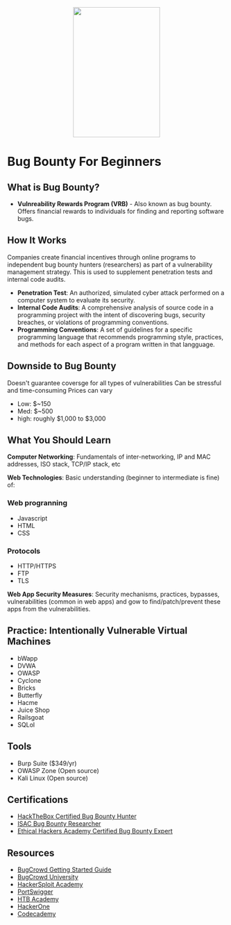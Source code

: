 <div id="header" align="center">
  <img src="https://live.staticflickr.com/65535/48269414571_db8104170e_b.jpg" height="300" width="200"/>
</div> 

# Bug Bounty For Beginners 

## What is Bug Bounty?
- **Vulnreability Rewards Program (VRB)** - Also known as bug bounty. Offers financial rewards to individuals for finding and reporting software bugs.

## How It Works
Companies create financial incentives through online programs to independent bug bounty hunters (researchers) as part of a vulnerability management strategy. This is used to supplement penetration tests and internal code audits.
- **Penetration Test**: An authorized, simulated cyber attack performed on a computer system to evaluate its security.
- **Internal Code Audits**: A comprehensive analysis of source code in a programming project with the intent of discovering bugs, security breaches, or violations of programming conventions.
- **Programming Conventions**: A set of guidelines for a specific programming language that recommends programming style, practices, and methods for each aspect of a program written in that langguage.

## Downside to Bug Bounty
Doesn't guarantee coversge for all types of vulnerabilities
Can be stressful and time-consuming
Prices can vary
- Low: $~150
- Med: $~500
- high: roughly $1,000 to $3,000

## What You Should Learn
**Computer Networking**: Fundamentals of inter-networking, IP and MAC addresses, ISO stack, TCP/IP stack, etc

**Web Technologies**: Basic understanding (beginner to intermediate is fine) of:
### Web progranning
- Javascript
- HTML
- CSS
### Protocols
- HTTP/HTTPS
- FTP
- TLS

**Web App Security Measures**: Security mechanisms, practices, bypasses, vulnerabilities (common in web apps) and gow to find/patch/prevent these apps from the vulnerabilities.

## Practice: Intentionally Vulnerable Virtual Machines
- bWapp
- DVWA
- OWASP
- Cyclone
- Bricks
- Butterfly
- Hacme
- Juice Shop
- Railsgoat
- SQLol

## Tools
- Burp Suite ($349/yr)
- OWASP Zone (Open source)
- Kali Linux (Open source)

## Certifications
- [HackTheBox Certified Bug Bounty Hunter](https://academy.hackthebox.com/preview/certifications/htb-certified-bug-bounty-hunter)
- [ISAC Bug Bounty Researcher](https://isacfoundation.org/certified-bug-bounty-researcher/)
- [Ethical Hackers Academy Certified Bug Bounty Expert](https://ethicalhackersacademy.com/products/certified-bug-bounty-expert/)

## Resources
- [BugCrowd Getting Started Guide](https://www.bugcrowd.com/blog/getting-started-bug-bounty-hunter-methodology/)
- [BugCrowd University](bugcrowd.com/resources/levelup/introduction-to-bugcrowd-university/)
- [HackerSploit Academy](https://hackersploit.academy/)
- [PortSwigger](https://portswigger.net/)
- [HTB Academy](https://academy.hackthebox.com/)
- [HackerOne](https://www.hackerone.com/hackers/hacker101)
- [Codecademy](https://www.codecademy.com/learn)
